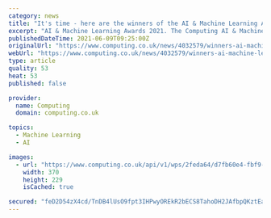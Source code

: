 ```yaml
---
category: news
title: "It's time - here are the winners of the AI & Machine Learning Awards 2021"
excerpt: "AI & Machine Learning Awards 2021. The Computing AI & Machine Learning Awards recognise the best companies, individuals, and projects in the AI space today. The awards cover every"
publishedDateTime: 2021-06-09T09:25:00Z
originalUrl: "https://www.computing.co.uk/news/4032579/winners-ai-machine-learning-awards-2021"
webUrl: "https://www.computing.co.uk/news/4032579/winners-ai-machine-learning-awards-2021"
type: article
quality: 53
heat: 53
published: false

provider:
  name: Computing
  domain: computing.co.uk

topics:
  - Machine Learning
  - AI

images:
  - url: "https://www.computing.co.uk/api/v1/wps/2feda64/d7fb60e4-fbf9-45ba-97c6-d4a8ca8cac76/5/AI-Machine-Learning-Awards-trophies-370x229.jpg"
    width: 370
    height: 229
    isCached: true

secured: "feD2D54zX4cd/TnDB4lUsO9fpt3IHPwyOREkR2bECS8TahoDH2JAfbpQKztEa62qnLUI2X84sMHoL7Mr6pilv9huK2OqaNuPRvPexzLZo3Es6CkVek2lKxRZTV1eVOEhxjbAFVmtIe6+Eueur6cWqY97c4FwpTcRu5XQ4Y27gXfMUoxN5ZyT1zX/b8nmd8uPu5wewv/FslqBMk+Dakvgx5Uzk07tAVtTahMHoAu6f54H3QPvWYDdxgHSkFoHtQTDTgS5rmcRJPQW4ymH407FYe2M83RVm+LhM+FeMhI6MIARdIo7C/G//OvHIL4n5B0R7brWYTzrVYujpqfqYfQTr6LTpqoP8qglknO9+AX94YE=;XZ1KLYyzzF72BPzMNaBKyA=="
---
```



